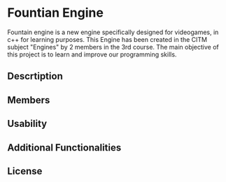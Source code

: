 # Fountian Engine
Fountain engine is a new engine specifically designed for videogames, in c++ for learning purposes.
This Engine has been created in the CITM subject "Engines" by 2 members in the 3rd course. The main objective of this project is to learn and improve our programming skills.
## Descrtiption
## Members
## Usability
## Additional Functionalities
## License
